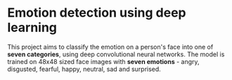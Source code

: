 # Emotion detection using deep learning

This project aims to classify the emotion on a person's face into one of **seven categories**, using deep convolutional neural networks. The model is trained on 48x48 sized face images with **seven emotions** - angry, disgusted, fearful, happy, neutral, sad and surprised.
